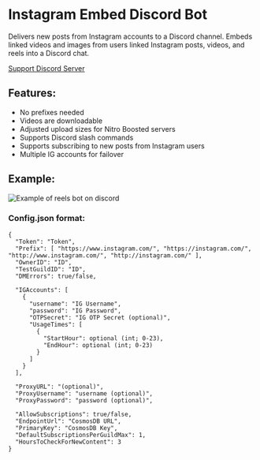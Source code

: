 # Instagram Embed Discord Bot
Delivers new posts from Instagram accounts to a Discord channel.
Embeds linked videos and images from users linked Instagram posts, videos, and reels into a Discord chat.

[Support Discord Server](https://discord.gg/6K3tdsYd6J)

## Features:
- No prefixes needed
- Videos are downloadable
- Adjusted upload sizes for Nitro Boosted servers
- Supports Discord slash commands
- Supports subscribing to new posts from Instagram users
- Multiple IG accounts for failover

## Example: 
![Example of reels bot on discord](https://github.com/bman46/Instagram-Reels-Bot/raw/master/Example.png)

### Config.json format:
```
{
  "Token": "Token",
  "Prefix": [ "https://www.instagram.com/", "https://instagram.com/", "http://www.instagram.com/", "http://instagram.com/" ],
  "OwnerID": "ID",
  "TestGuildID": "ID",
  "DMErrors": true/false,

  "IGAccounts": [
    {
      "username": "IG Username",
      "password": "IG Password",
      "OTPSecret": "IG OTP Secret (optional)",
      "UsageTimes": [
        {
          "StartHour": optional (int; 0-23),
          "EndHour": optional (int; 0-23)
        }
      ]
    }
  ],

  "ProxyURL": "(optional)",
  "ProxyUsername": "username (optional)",
  "ProxyPassword": "password (optional)",

  "AllowSubscriptions": true/false,
  "EndpointUrl": "CosmosDB URL",
  "PrimaryKey": "CosmosDB Key",
  "DefaultSubscriptionsPerGuildMax": 1,
  "HoursToCheckForNewContent": 3
}
```

